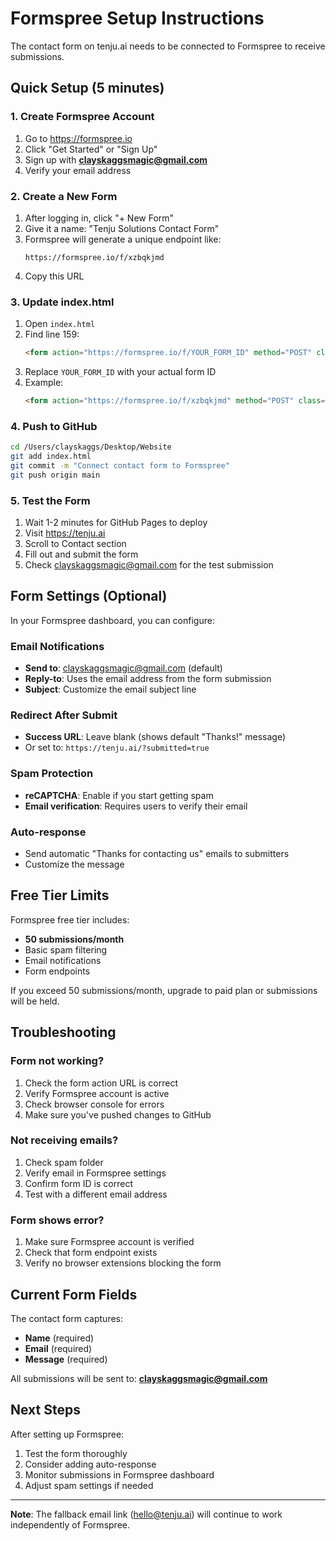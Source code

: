 # Formspree Setup Instructions

The contact form on tenju.ai needs to be connected to Formspree to receive submissions.

## Quick Setup (5 minutes)

### 1. Create Formspree Account
1. Go to https://formspree.io
2. Click "Get Started" or "Sign Up"
3. Sign up with **clayskaggsmagic@gmail.com**
4. Verify your email address

### 2. Create a New Form
1. After logging in, click "+ New Form"
2. Give it a name: "Tenju Solutions Contact Form"
3. Formspree will generate a unique endpoint like:
   ```
   https://formspree.io/f/xzbqkjmd
   ```
4. Copy this URL

### 3. Update index.html
1. Open `index.html`
2. Find line 159:
   ```html
   <form action="https://formspree.io/f/YOUR_FORM_ID" method="POST" class="contact-form">
   ```
3. Replace `YOUR_FORM_ID` with your actual form ID
4. Example:
   ```html
   <form action="https://formspree.io/f/xzbqkjmd" method="POST" class="contact-form">
   ```

### 4. Push to GitHub
```bash
cd /Users/clayskaggs/Desktop/Website
git add index.html
git commit -m "Connect contact form to Formspree"
git push origin main
```

### 5. Test the Form
1. Wait 1-2 minutes for GitHub Pages to deploy
2. Visit https://tenju.ai
3. Scroll to Contact section
4. Fill out and submit the form
5. Check clayskaggsmagic@gmail.com for the test submission

## Form Settings (Optional)

In your Formspree dashboard, you can configure:

### Email Notifications
- **Send to**: clayskaggsmagic@gmail.com (default)
- **Reply-to**: Uses the email address from the form submission
- **Subject**: Customize the email subject line

### Redirect After Submit
- **Success URL**: Leave blank (shows default "Thanks!" message)
- Or set to: `https://tenju.ai/?submitted=true`

### Spam Protection
- **reCAPTCHA**: Enable if you start getting spam
- **Email verification**: Requires users to verify their email

### Auto-response
- Send automatic "Thanks for contacting us" emails to submitters
- Customize the message

## Free Tier Limits

Formspree free tier includes:
- **50 submissions/month**
- Basic spam filtering
- Email notifications
- Form endpoints

If you exceed 50 submissions/month, upgrade to paid plan or submissions will be held.

## Troubleshooting

### Form not working?
1. Check the form action URL is correct
2. Verify Formspree account is active
3. Check browser console for errors
4. Make sure you've pushed changes to GitHub

### Not receiving emails?
1. Check spam folder
2. Verify email in Formspree settings
3. Confirm form ID is correct
4. Test with a different email address

### Form shows error?
1. Make sure Formspree account is verified
2. Check that form endpoint exists
3. Verify no browser extensions blocking the form

## Current Form Fields

The contact form captures:
- **Name** (required)
- **Email** (required)
- **Message** (required)

All submissions will be sent to: **clayskaggsmagic@gmail.com**

## Next Steps

After setting up Formspree:
1. Test the form thoroughly
2. Consider adding auto-response
3. Monitor submissions in Formspree dashboard
4. Adjust spam settings if needed

---

**Note**: The fallback email link (hello@tenju.ai) will continue to work independently of Formspree.
